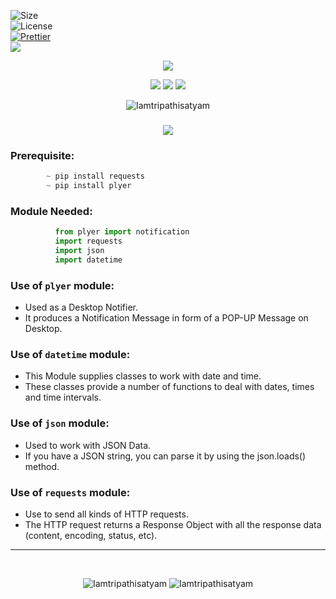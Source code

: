 ![Size](https://img.shields.io/github/repo-size/Iamtripathisatyam/Covid_Cases_Notifier?color=red&label=Repo%20Size%20)</br>
![License](https://img.shields.io/badge/License-MIT-red.svg)</br>
[![Prettier](https://img.shields.io/badge/Code%20Style-Prettier-red.svg)](https://github.com/prettier/prettier)</br>
![](https://img.shields.io/tokei/lines/github/Iamtripathisatyam/Covid_Cases_Notifier?color=red&label=Lines%20of%20Code)</br>

<p align="center">
<img src="https://icons.iconarchive.com/icons/iconshock/real-vista-education/128/laboratory-icon.png" />
</p>

<p align="center">
<img src="https://forthebadge.com/images/badges/for-you.svg" />
<img src="http://ForTheBadge.com/images/badges/made-with-python.svg" />
<img src="https://forthebadge.com/images/badges/built-by-developers.svg" />
</p>

<p align="center">
  <img src="https://profile-counter.glitch.me/{Covid_Cases_Notifier}/count.svg" alt=Iamtripathisatyam />
</p>

### <h3 align="center"><a href="https://github.com/Iamtripathisatyam/Covid_Cases_Notifier/blob/main/Covid_19_Cases.py"><img src="https://img.shields.io/badge/-COVID--19 CASES NOTIFIER USING PYTHON-black?logo=python&logoColor=yellow&style=flat-square"></a><h3/>
  
### Prerequisite:
```python
        ~ pip install requests
        ~ pip install plyer
```
             
### Module Needed:
```python 
          from plyer import notification
          import requests
          import json
          import datetime          
```
### Use of `plyer` module:
   - Used as a Desktop Notifier. 
   - It produces a Notification Message in form of a POP-UP Message on Desktop.
       
### Use of `datetime` module:
   - This Module supplies classes to work with date and time.
   - These classes provide a number of functions to deal with dates, times and time intervals.
### Use of `json` module:
   - Used to work with JSON Data. 
   - If you have a JSON string, you can parse it by using the json.loads() method.
### Use of `requests` module:
   - Use to send all kinds of HTTP requests. 
   - The HTTP request returns a Response Object with all the response data (content, encoding, status, etc).
______________________________

<br/>
<p align="center">
<img src="https://badges.pufler.dev/updated/Iamtripathisatyam/Covid_Cases_Notifier?style=for-the-badge&logo=github&logoColor=yellow" alt=Iamtripathisatyam />
<img src="https://badges.pufler.dev/created/Iamtripathisatyam/Covid_Cases_Notifier?style=for-the-badge&logo=github&logoColor=yellow" alt=Iamtripathisatyam />
</p>

